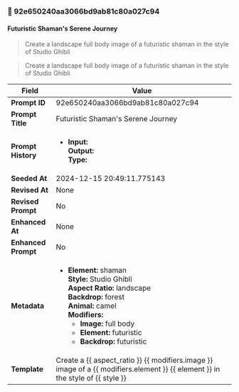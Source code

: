 

### 📜 92e650240aa3066bd9ab81c80a027c94

#### Futuristic Shaman's Serene Journey

> Create a landscape full body image of a futuristic shaman in the style of Studio Ghibli

> Create a landscape full body image of a futuristic shaman in the style of Studio Ghibli

| Field          | Value                                                                                                                                                                      |
|----------------|----------------------------------------------------------------------------------------------------------------------------------------------------------------------------|
| **Prompt ID**  | 92e650240aa3066bd9ab81c80a027c94                                                                                                                                                            |
| **Prompt Title**  | Futuristic Shaman's Serene Journey                                                                                                                                                            |
| **Prompt History** | <ul><li>**Input:**  <br> **Output:**  <br> **Type:** </li></ul> |
| **Seeded At** | 2024-12-15 20:49:11.775143                                                                                                                                                   |
| **Revised At** | None                                                                                                                                                   |
| **Revised Prompt** | No                                                                                                                                                                      |
| **Enhanced At** | None                                                                                                                                                  |
| **Enhanced Prompt** | No                                                                                                                                                                    |
| **Metadata**   | <ul><li>**Element:** shaman <br> **Style:** Studio Ghibli <br> **Aspect Ratio:** landscape <br> **Backdrop:** forest <br> **Animal:** camel <br> **Modifiers:**<ul><li>**Image:** full body</li><li>**Element:** futuristic</li><li>**Backdrop:** futuristic</li></ul></li></ul> |
| **Template**   | Create a {{ aspect_ratio }} {{ modifiers.image }} image of a {{ modifiers.element }} {{ element }} in the style of {{ style }}                                                                                                                                           |



